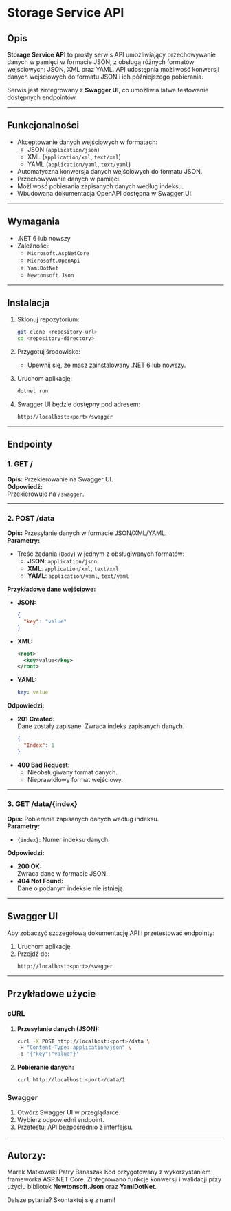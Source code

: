 # Storage Service API

## Opis
**Storage Service API** to prosty serwis API umożliwiający przechowywanie danych w pamięci w formacie JSON, z obsługą różnych formatów wejściowych: JSON, XML oraz YAML. API udostępnia możliwość konwersji danych wejściowych do formatu JSON i ich późniejszego pobierania.

Serwis jest zintegrowany z **Swagger UI**, co umożliwia łatwe testowanie dostępnych endpointów.

---

## Funkcjonalności
- Akceptowanie danych wejściowych w formatach:
  - JSON (`application/json`)
  - XML (`application/xml`, `text/xml`)
  - YAML (`application/yaml`, `text/yaml`)
- Automatyczna konwersja danych wejściowych do formatu JSON.
- Przechowywanie danych w pamięci.
- Możliwość pobierania zapisanych danych według indeksu.
- Wbudowana dokumentacja OpenAPI dostępna w Swagger UI.

---

## Wymagania
- .NET 6 lub nowszy
- Zależności:
  - `Microsoft.AspNetCore`
  - `Microsoft.OpenApi`
  - `YamlDotNet`
  - `Newtonsoft.Json`

---

## Instalacja
1. Sklonuj repozytorium:
   ```bash
   git clone <repository-url>
   cd <repository-directory>
   ```

2. Przygotuj środowisko:
   - Upewnij się, że masz zainstalowany .NET 6 lub nowszy.

3. Uruchom aplikację:
   ```bash
   dotnet run
   ```

4. Swagger UI będzie dostępny pod adresem:
   ```
   http://localhost:<port>/swagger
   ```

---

## Endpointy

### 1. **GET /**  
**Opis:** Przekierowanie na Swagger UI.  
**Odpowiedź:**  
Przekierowuje na `/swagger`.

---

### 2. **POST /data**  
**Opis:** Przesyłanie danych w formacie JSON/XML/YAML.  
**Parametry:**  
- Treść żądania (`Body`) w jednym z obsługiwanych formatów:
  - **JSON**: `application/json`
  - **XML**: `application/xml`, `text/xml`
  - **YAML**: `application/yaml`, `text/yaml`

**Przykładowe dane wejściowe:**
- **JSON:**
  ```json
  {
    "key": "value"
  }
  ```
- **XML:**
  ```xml
  <root>
    <key>value</key>
  </root>
  ```
- **YAML:**
  ```yaml
  key: value
  ```

**Odpowiedzi:**
- **201 Created:**  
  Dane zostały zapisane. Zwraca indeks zapisanych danych.  
  ```json
  {
    "Index": 1
  }
  ```
- **400 Bad Request:**  
  - Nieobsługiwany format danych.
  - Nieprawidłowy format wejściowy.

---

### 3. **GET /data/{index}**  
**Opis:** Pobieranie zapisanych danych według indeksu.  
**Parametry:**  
- `{index}`: Numer indeksu danych.

**Odpowiedzi:**
- **200 OK:**  
  Zwraca dane w formacie JSON.
- **404 Not Found:**  
  Dane o podanym indeksie nie istnieją.

---

## Swagger UI
Aby zobaczyć szczegółową dokumentację API i przetestować endpointy:
1. Uruchom aplikację.
2. Przejdź do:
   ```
   http://localhost:<port>/swagger
   ```

---

## Przykładowe użycie

### cURL
1. **Przesyłanie danych (JSON):**
   ```bash
   curl -X POST http://localhost:<port>/data \
   -H "Content-Type: application/json" \
   -d '{"key":"value"}'
   ```

2. **Pobieranie danych:**
   ```bash
   curl http://localhost:<port>/data/1
   ```

### Swagger
1. Otwórz Swagger UI w przeglądarce.
2. Wybierz odpowiedni endpoint.
3. Przetestuj API bezpośrednio z interfejsu.

---

## Autorzy:
Marek Matkowski
Patry Banaszak
Kod przygotowany z wykorzystaniem frameworka ASP.NET Core. Zintegrowano funkcje konwersji i walidacji przy użyciu bibliotek **Newtonsoft.Json** oraz **YamlDotNet**.

Dalsze pytania? Skontaktuj się z nami!

